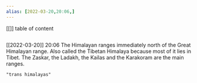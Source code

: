 ```yaml
---
alias: [2022-03-20,20:06,]
---
```

[[]]
table of content
```toc
```

[[2022-03-20]] 20:06
The Himalayan ranges immediately north of the Great Himalayan range.
Also called the Tibetan Himalaya because most of it lies in Tibet.
The Zaskar, the Ladakh, the Kailas and the Karakoram are the main ranges.
```query
"trans himalayas"
```